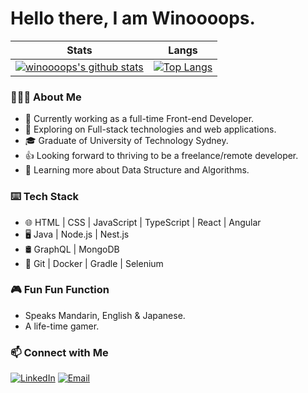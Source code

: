 # Hello there, I am Winoooops. 

<!--
**winoooops/winoooops** is a ✨ _special_ ✨ repository because its `README.md` (this file) appears on your GitHub profile.

Here are some ideas to get you started:

- 🔭 I’m currently working on ...
- 🌱 I’m currently learning ...
- 👯 I’m looking to collaborate on ...
- 🤔 I’m looking for help with ...
- 💬 Ask me about ...
- 📫 How to reach me: ...
- 😄 Pronouns: ...
- ⚡ Fun fact: ...
-->
Stats             |  Langs
:-------------------------:|:-------------------------:
[![winoooops's github stats](https://github-readme-stats-ruddy-ten.vercel.app/api?username=winoooops&theme=gruvbox&show_icons=true&count_private=true&hide=,issues,contribs)](https://github.com/mango-lzp/github-readme-stats) | [![Top Langs](https://github-readme-stats-ruddy-ten.vercel.app/api/top-langs/?username=winoooops&hide=Handlebars&layout=compact)](https://github.com/winoooops)

### 👨🏻‍💻 About Me
- 🔭 Currently working as a full-time Front-end Developer. 
- 🤔 Exploring on Full-stack technologies and web applications. 
- 🎓 Graduate of University of Technology Sydney.
- 👍 Looking forward to thriving to be a freelance/remote developer.  
- 🌱 Learning more about Data Structure and Algorithms.

### ⌨️ Tech Stack
- 🌐 HTML | CSS | JavaScript | TypeScript | React | Angular
- 🖥 Java | Node.js | Nest.js
- 🛢 GraphQL | MongoDB 
- 🔧 Git | Docker | Gradle | Selenium


<!-- ### Active Project
Stats             |  Langs
:-------------------------:|:-------------------------:
![ReadMe Card](https://github-readme-stats.vercel.app/api/pin/?username=winoooops&repo=gql-project) | 
![ReadMe Card](https://github-readme-stats.vercel.app/api/pin/?username=winoooops&repo=vue-easy-template) -->
### 🎮 Fun Fun Function
- Speaks Mandarin, English & Japanese. 
- A life-time gamer.

### 📫 Connect with Me 
<a href="https://www.linkedin.cn/injobs/in/wei-wang-cspractitioner"><img alt="LinkedIn" src="https://img.shields.io/badge/LinkedIn-Wei%20Wang-blue?style=flat-square&logo=linkedin"></a>
<a href="mailto:w.wang4869@gmail.com"><img alt="Email" src="https://img.shields.io/badge/Email-w.wang4869@gmail.com-blue?style=flat-square&logo=gmail"></a>

